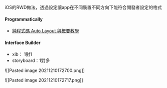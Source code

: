 iOS的RWD做法，透過設定讓app在不同裝置不同方向下能符合開發者設定的格式

#### Programmatically
- [純程式碼 Auto Layout 與概要教學](https://denkeni.medium.com/純程式碼-auto-layout-與概要教學-一-6077dd73dd3f)

#### Interface Builder
- xib： 1對1
- storyboard：1對多

![[Pasted image 20211210172700.png]]

![[Pasted image 20211210172717.png]]